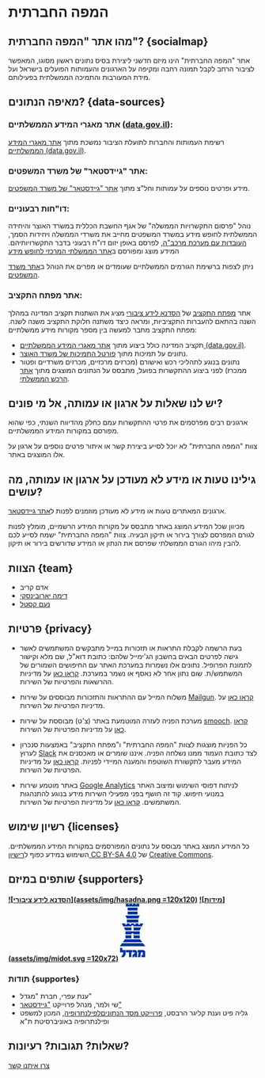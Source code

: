 # המפה החברתית
## מהו אתר "המפה החברתית"? {socialmap}
אתר "המפה החברתית" הינו מיזם חדשני ליצירת בסיס נתונים ראשון מסוגו, המאפשר לציבור הרחב לקבל תמונה רחבה ומקיפה על הארגונים והעמותות הפועלים בישראל ועל מידת המעורבות והתמיכה הממשלתית בפעילותם.


## מאיפה הנתונים? {data-sources}

### אתר מאגרי המידע הממשלתיים ([data.gov.il](data.gov.il)):
רשימת העמותות והחברות לתועלת הציבור נמשכת מתוך [אתר מאגרי המידע הממשלתיים (data.gov.il)](data.gov.il).


### אתר "גיידסטאר" של משרד המשפטים:
מידע ופרטים נוספים על עמותות וחל"צ מתוך [אתר "גיידסטאר" של משרד המשפטים](https://www.guidestar.org.il/).


### דו"חות רבעוניים:
נוהל "פרסום התקשרויות הממשלה" של אגף החשבת הכללית במשרד האוצר והיחידה הממשלתית לחופש מידע במשרד המשפטים מחייב את משרדי הממשלה ויחידות הסמך, [העובדות עם מערכת מרכב"ה](https://mof.gov.il/AG/AccountingReports/chariot), לפרסם באופן יזום דו"ח רבעוני בדבר התקשרויותיהם.
המידע מוצג ומפורסם ב[אתר הממשלתי המרכזי לחופש מידע](https://foi.gov.il/he/search/site/?f%5b0%5d=im_field_mmdtypes:368)


ניתן לצפות ברשימת הגורמים הממשלתיים שעומדים או מפרים את הנוהל ב[אתר משרד המשפטים](href="http://www.justice.gov.il/Units/YechidatChofeshHameyda/PeilotHayehida/DohotHayhida/ReportsPro/Pages/hitkashrout2016.aspx).


### אתר מפתח התקציב:
אתר [מפתח התקציב](https://next.obudget.org/) של [הסדנא לידע ציבורי](https://hasadna.org.il)
מציג את השתנות תקציב המדינה במהלך השנה בהתאם להעברות התקציביות, ומראה כיצד משתנה חלוקת התקציב משנה לשנה. מפתח התקציב מחבר למעשה בין מספר מקורות מידע ממשלתיים:
- תקציב המדינה כולל ביצוע מתוך [אתר מאגרי המידע הממשלתיים (data.gov.il)](http://data.gov.il).
- נתונים על תמיכות מתוך [פורטל התמיכות של משרד האוצר](https://mof.gov.il/AG/AccountingReports/chariot/Pages/SupportPortal.aspx).
- נתונים בנוגע לתהליכי רכש ואישורם (מכרזים מרכזיים, מכרזים משרדיים ופטור ממכרז) לפני ביצוע ההתקשרות בפועל, מתבסס על הנתונים המוצגים מתוך [אתר הרכש הממשלתי](ef="https://www.mr.gov.il/About/Pages/default.aspx).

## יש לנו שאלות על ארגון או עמותה, אל מי פונים?
ארגונים רבים מפרסמים את פרטי ההתקשרות עמם כחלק מהדיווח השנתי, כפי שהוא מפורסם במקורות המידע הממשלתיים.

צוות "המפה החברתית" לא יוכל לסייע ביצירת קשר או איתור פרטים נוספים על ארגון על אלו המוצגים באתר.

## גילינו טעות או מידע לא מעודכן על ארגון או עמותה, מה עושים?
ארגונים המאתרים טעות או מידע לא מעודכן מוזמנים לפנות ל[אתר גיידסטאר](https://www.guidestar.org.il/contact).


מכיוון שכל המידע המוצג באתר מתבסס על מקורות המידע הרשמיים, מומלץ לפנות לגורם המפרסם לצורך בירור או תיקון הבעיה. צוות "המפה החברתית" ישמח לסייע לכם להבין מיהו הגורם הממשלתי שפרסם את הנתון או המידע שדורשים בירור או תיקון.

## הצוות {team}
- אדם קריב
- [דימה יארובינסקי](https://www.linkedin.com/in/dimayarovinsky/)
- [נעם קסטל](https://thepitz.io/hebrew)

## פרטיות {privacy}

* בעת הרשמה לקבלת התראות או תזכורות במייל מתבקשים המשתמשים לאשר גישה לפרטים הבאים בחשבון הג'ימייל שלהם: כתובת דוא"ל, שם מלא וקישור לתמונת הפרופיל. נתונים אלו נשמרות במערכת האתר עם החיפושים השמורים של המשתמש/ת. שום נתון אחר לא נאסף או נשמר במערכת. [קראו כאן](https://support.google.com/accounts/answer/3466521?hl=iw) על מדיניות ההרשאות והפרטיות של השירות.

* משלוח המייל עם ההתראות והתזכורות מבוססים על שירות [Mailgun](https://www.mailgun.com). [קראו כאן](https://www.mailgun.com/privacy-policy) על מדיניות הפרטיות של השירות.

* מערכת הפניה לעזרה המוטמעת באתר (צ'ט) מבוססת על שירות [smooch](https://smooch.io/). [קראו כאן](https://smooch.io/privacy/) על מדיניות הפרטיות של השירות.

* כל הפניות מוצגות לצוות "המפה החברתית" ו"מפתח התקציב" באמצעות סנכרון לערוץ [Slack](https://slack.com/) לצד כתובת העמוד ממנו נשלחה הפניה. איננו שומרים או מאכסנים את המידע מעבר לתקשורת השוטפת והמענה המיידי לפניות. [קראו כאן](https://slack.com/privacy-policy) על מדיניות הפרטיות של השירות.

* באתר מוטמע שירות [Google Analytics](https://marketingplatform.google.com/about/analytics/) לניתוח דפוסי השימוש ומיצוב האתר במנועי חיפוש. קוד זה חושף בפני מפעילי השירות מידע בנוגע להתנהגות המשתמשים. [קראו כאן](https://support.google.com/analytics/answer/6004245?hl=he) על מדיניות הפרטיות של השירות.

## רשיון שימוש {licenses}
כל המידע המוצג באתר מבוסס על נתונים המפורסמים במקורות המידע הממשלתיים. השימוש במידע כפוף ל[רישיון CC BY-SA 4.0](https://creativecommons.org/licenses/by-sa/4.0/) של [Creative Commons](https://creativecommons.org/).

## שותפים במיזם {supporters}

#### [![הסדנא לידע ציבורי](assets/img/hasadna.png =120x120)](https://hasadna.org.il)  [![מידות](assets/img/midot.svg =120x72)](http://www.midot.org.il/)   [![חברת מגדל](assets/img/ZTARIACH.jpg)](https://www.migdal.co.il/)

### תודות {supportes}
* ענת עפרי, חברת "מגדל"
* שי ולמר, מנהל פרוייקט ["גיידסטאר"](https://www.guidestar.org.il/home)
* גליה פיט וענת קליגר הרבסט, [פרוייקט מסד הנתוניםלפילנתרופיה](https://law.tau.ac.il/Law_Philanthropy/DB_Philanthropy), המכון למשפט ופילנתרופיה באוניברסיטת ת"א


## שאלות? תגובות? רעיונות?
[צרו איתנו קשר](http://www.hasadna.org.il/%d7%a6%d7%95%d7%a8-%d7%a7%d7%a9%d7%a8/)
